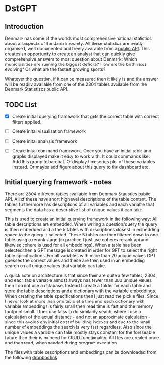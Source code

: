# DstGPT

## Introduction
Denmark has some of the worlds most comprehensive national statistics about all aspects of the danish society. All these statistics are neatly organised, well documented and freely available from a [public API](https://www.dst.dk/da/Statistik/brug-statistikken/muligheder-i-statistikbanken/api). This creates an opportunity to create an analyst that can quickly give comprehensive answers to most question about Denmark: Which municipalities are running the biggest deficits? How are the birth rates evolving? Or what are the fastest growing sports?

Whatever the question, if it can be measured then it likely is and the answer will be readily available from one of the 2304 tables available from the Denmark Statistiscs public API.

## TODO List

- [x] Create initial querying framework that gets the correct table with correct filters applied.
- [ ] Create inital visualisation framework
- [ ] Create inital analysis framework
- [ ] Create inital command framework. Once you have an initial table and graphs displayed make it easy to work with. It could commands like: Add this group to barchat. Or display timeseries plot of these variables instead. Or maybe add figure about this query to the dashboard etc.


## Initial querying framework - notes
There are 2304 different tables available from Denmark Statistics public API. All of these have short highlevel descriptions of the table content. The tables furthermore has descriptions of all variables and each variable that segments the data has a descriptive list of unique values it can take. 

This is used to create an initial querying framework in the following way: All table descriptions are embedded. When writing a question/query the query is then embedded and a the 5 tables with descriptions closest in embedding space to the query is selected. These 5 tables are then filtered down to one table using a rerank stage (in practice I just use coheres rerank api and likewise cohere is used for all embeddings).
When a table has been selected then a GPT message is created in order for GPT to select the right table specifications. For all variables with more than 20 unique values GPT guesses the correct values and these are then used in an embedding search on all unique values that variable can take.

A quick note on architecture is that since their are quite a few tables, 2304, and each table variable almost always has fewer than 300 unique values then I do not use a database. Instead I create a folder for each table and store the table descriptions and a dictionary with the variable embeddings. When creating the table specifications then I just read the pickle files. Since I never look at more than one table at a time and each dictionary with variable embeddings is fairly small then read time is fast and the memory footprint small. I then use faiss to do similarity seach, where I use a calculation of the actual distance - and not an approximate calculation - since this avoids any initial cost of building indexes and due to the small number of embeddings the search is very fast regardless. Also since the unique values a variable can take mostly stays constant for the foreseable future then their is no need for CRUD functionality. All files are created once and then read, when needed during program execution.

The files with table descriptions and embeddings can be downloaded from the following [dropbox link](https://www.dropbox.com/scl/fi/vsk3ykzzxofiyfuavqy8r/dstgpt_en_table_info_embs.zip?rlkey=ejkytokt98f2au34rg86reu7x&dl=0)
